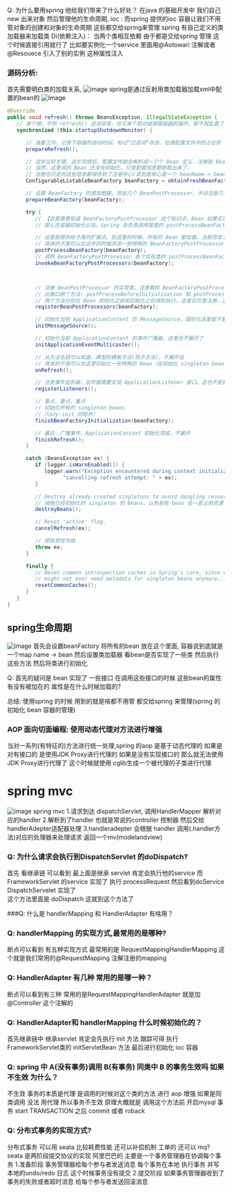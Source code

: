 Q: 为什么要用spring  他给我们带来了什么好处？
    在java 的基础开发中 我们自己new 出来对象 然后管理他的生命周期, 
    ioc : 而spring 提供的ioc 容器让我们不用管对象的创建和对象的生命周期 这些都交给spring来管理 spring 有自己定义的类加载器来加载类
    Di(依赖注入)： 当两个类相互依赖  由于都是交给spring 管理 这个时候直接引用就行了   比如要实例化一个service 里面用@Aotowari 注解或者 @Resouece 引入了别的实例 这种属性注入

### 源码分析:
  首先需要明白类的加载关系,
  ![image](image/spring之类图.png)
  spring是通过反射用类加载器加载xml中配置的bean的
  ![image](image/spring之加载bean的方法.png)

```java
@Override
public void refresh() throws BeansException, IllegalStateException {
   // 来个锁，不然 refresh() 还没结束，你又来个启动或销毁容器的操作，那不就乱套了嘛
   synchronized (this.startupShutdownMonitor) {

      // 准备工作，记录下容器的启动时间、标记“已启动”状态、处理配置文件中的占位符
      prepareRefresh();

      // 这步比较关键，这步完成后，配置文件就会解析成一个个 Bean 定义，注册到 BeanFactory 中，
      // 当然，这里说的 Bean 还没有初始化，只是配置信息都提取出来了，
      // 注册也只是将这些信息都保存到了注册中心(说到底核心是一个 beanName-> beanDefinition 的 map)
      ConfigurableListableBeanFactory beanFactory = obtainFreshBeanFactory();

      // 设置 BeanFactory 的类加载器，添加几个 BeanPostProcessor，手动注册几个特殊的 bean
      prepareBeanFactory(beanFactory);

      try {
         // 【这里需要知道 BeanFactoryPostProcessor 这个知识点，Bean 如果实现了此接口，
         // 那么在容器初始化以后，Spring 会负责调用里面的 postProcessBeanFactory 方法。】

         // 这里是提供给子类的扩展点，到这里的时候，所有的 Bean 都加载、注册完成了，但是都还没有初始化
         // 具体的子类可以在这步的时候添加一些特殊的 BeanFactoryPostProcessor 的实现类或做点什么事
         postProcessBeanFactory(beanFactory);
         // 调用 BeanFactoryPostProcessor 各个实现类的 postProcessBeanFactory(factory) 回调方法
         invokeBeanFactoryPostProcessors(beanFactory);          



         // 注册 BeanPostProcessor 的实现类，注意看和 BeanFactoryPostProcessor 的区别
         // 此接口两个方法: postProcessBeforeInitialization 和 postProcessAfterInitialization
         // 两个方法分别在 Bean 初始化之前和初始化之后得到执行。这里仅仅是注册，之后会看到回调这两方法的时机
         registerBeanPostProcessors(beanFactory);

         // 初始化当前 ApplicationContext 的 MessageSource，国际化这里就不展开说了，不然没完没了了
         initMessageSource();

         // 初始化当前 ApplicationContext 的事件广播器，这里也不展开了
         initApplicationEventMulticaster();

         // 从方法名就可以知道，典型的模板方法(钩子方法)，不展开说
         // 具体的子类可以在这里初始化一些特殊的 Bean（在初始化 singleton beans 之前）
         onRefresh();

         // 注册事件监听器，监听器需要实现 ApplicationListener 接口。这也不是我们的重点，过
         registerListeners();

         // 重点，重点，重点
         // 初始化所有的 singleton beans
         //（lazy-init 的除外）
         finishBeanFactoryInitialization(beanFactory);

         // 最后，广播事件，ApplicationContext 初始化完成，不展开
         finishRefresh();
      }

      catch (BeansException ex) {
         if (logger.isWarnEnabled()) {
            logger.warn("Exception encountered during context initialization - " +
                  "cancelling refresh attempt: " + ex);
         }

         // Destroy already created singletons to avoid dangling resources.
         // 销毁已经初始化的 singleton 的 Beans，以免有些 bean 会一直占用资源
         destroyBeans();

         // Reset 'active' flag.
         cancelRefresh(ex);

         // 把异常往外抛
         throw ex;
      }

      finally {
         // Reset common introspection caches in Spring's core, since we
         // might not ever need metadata for singleton beans anymore...
         resetCommonCaches();
      }
   }
}
```

## spring生命周期
   ![image](image/spring对象的生命周期.png)
  首先会设置beanFactory 将所有的bean 放在这个里面, 容器说到底就是一个map  name -> bean  然后设置类加载器 看bean是否实现了一些类 然后执行这些方法 然后将类进行初始化 
  
Q: 首先的疑问是 bean 实现了 一些接口 在调用这些接口的时候 这些bean的属性有没有被加在的  属性是在什么时候加载的?

总结: 使用spring 的时候 用到的就是啥都不用管 都交给spring 来管理(spring 的初始化 bean 容器的管理) 


### AOP 面向切面编程: 使用动态代理对方法进行增强
   当对一系列(有特征的)方法进行统一处理,spring 的aop 是基于动态代理的 如果是对有接口的 是使用JDK Proxy进行代理的
   如果是没有实现接口的 那么就无法使用JDK Proxy进行代理了 这个时候就使用 cglib生成一个被代理的子类进行代理


# spring mvc 
![image](image/spring%20mvc%20运行流程.png)
   spring mvc 
   1.请求到达 dispatchServlet, 调用HandlerMapper 解析对应的handler 
   2.解析到了handler 也就是常说的controller 控制器 然后交给 handlerAdepter适配器处理
   3.handleradepter 会根据 handler 调用(.handler方法)对应的处理器来处理请求 返回一个mv(modelandview)
   



### Q: 为什么请求会执行到DispatchServlet 的doDispatch?
   首先 看继承链 可以看到 最上面是继承 servlet 肯定会执行他的service 而 FrameworkServlet 的service 实现了 执行  processRequest 然后看到doService DispatchServelet 实现了  
   这个方法里面是  doDispatch 这就到这个方法了 

###Q: 什么是 handlerMapping 和 HandlerAdapter 有啥用？
   

### Q: handlerMapping 的实现方式,最常用的是哪种?
   断点可以看到 有五种实现方式 最常用的是 RequestMappingHandlerMapping 这个就是我们常用的@RequestMapping 注解注册的mapping 

### Q: HandlerAdapter 有几种 常用的是哪一种？
   断点可以看到有三种  常用的是RequestMappingHandlerAdapter  就是加@Controller 这个注解的

### Q: HandlerAdapter和 handlerMapping 什么时候初始化的？
   首先继承链中 继承servlet 肯定会先执行 init 方法 跟踪可得 执行FrameworkServlet类的 initServletBean 方法 最后进行初始化 ioc 容器


### Q: spring 中 A(没有事务)调用 B(有事务) 同类中 B 的事务生效吗 如果不生效 为什么？
   不生效 事务的本质是代理 是调用的时候对这个类的方法 进行 aop 增强 如果是同类调用 没法 用代理  所以事务不生效
   原理大概就是 调用这个方法前 开启mysql 事务 start TRANSACTION 之后 commit 或者 roback   

### Q: 分布式事务的实现方式?
   分布式事务 可以用 seata 比较耗费性能  还可以补偿机制 工单的   还可以 mq?
   seata 是两阶段提交协议的实现 阿里巴巴的 主要是一个事务管理器在协调每个事务 
        1.准备阶段  事务管理器给每个参与者发送消息 每个事务在本地 执行事务 并写本地的undo/redo 日志 这个时候事务没有提交
        2.提交阶段 如果事务管理器收到了 事务的失败或者超时消息 给每个参与者发送回滚消息 












